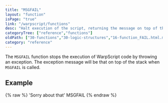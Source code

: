 ```yaml
---
title: "MSGFAIL"
layout: "function"
isPage: "true"
link: "/warpscript/functions"
desc: "Halt execution of the script, returning the message on top of the stack."
categoryTree: ["reference","functions"]
oldPath: ["30-functions","30-logic-structures","16-function_FAIL.html.md"]
category: "reference"
---
```

 

The `MSGFAIL` function stops the execution of WarpScript code by throwing an exception. The exception message will be that on top of the stack when `MSGFAIL` is called.

## Example ##

{% raw %}
<warp10-warpscript-widget backend="{{backend}}"  exec-endpoint="{{execEndpoint}}">'Sorry about that' MSGFAIL
</warp10-warpscript-widget>
{% endraw %}

  
